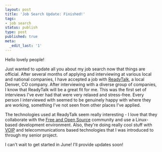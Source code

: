 ```yaml
---
layout: post
title: 'Job Search Update: Finished!'
tags:
- job search
status: publish
type: post
published: true
meta:
  _edit_last: '1'
---
```

Hello lovely people!

Just wanted to update all you about my job search now that things are official. After several months of applying and interviewing at various local and national companies, I have accepted a job with [ReadyTalk](http://www.readytalk.com), a local Denver, CO company. After interviewing with a diverse group of companies, I know that ReadyTalk will be a great fit for me. This was the first set of interviews I've ever had that were very relaxed and stress-free. Every person I interviewed with seemed to be genuinely happy with where they are working, something I've not seen from other places I've applied.

The technologies used at ReadyTalk seem really interesting - I love that they collaborate with the [Free and Open Source](https://secure.wikimedia.org/wikipedia/en/wiki/Free_and_open_source_software) community and use a Linux-based development environment. Also, they're doing really cool stuff with [VOIP](https://secure.wikimedia.org/wikipedia/en/wiki/Voice_over_IP) and telecommunications based technologies that I was introduced to through my senior project.

I can't wait to get started in June! I'll provide updates soon!